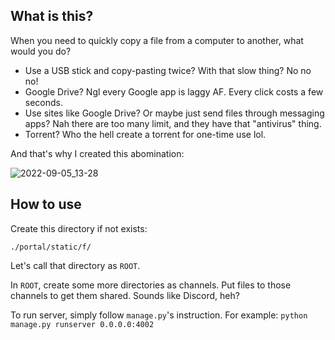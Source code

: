 ## What is this?

When you need to quickly copy a file from a computer to another, what would you do?

- Use a USB stick and copy-pasting twice? With that slow thing? No no no!
- Google Drive? Ngl every Google app is laggy AF. Every click costs a few seconds.
- Use sites like Google Drive? Or maybe just send files through messaging apps? Nah there are too many limit, and they have that "antivirus" thing.
- Torrent? Who the hell create a torrent for one-time use lol.

And that's why I created this abomination:

![2022-09-05_13-28](https://user-images.githubusercontent.com/58514512/188375626-b84737d5-f06c-4879-820b-d30e22d221a0.png)

## How to use

Create this directory if not exists:

```
./portal/static/f/
```

Let's call that directory as `ROOT`.

In `ROOT`, create some more directories as channels. Put files to those channels to get them shared. Sounds like Discord, heh?

To run server, simply follow `manage.py`'s instruction. For example: `python manage.py runserver 0.0.0.0:4002`

